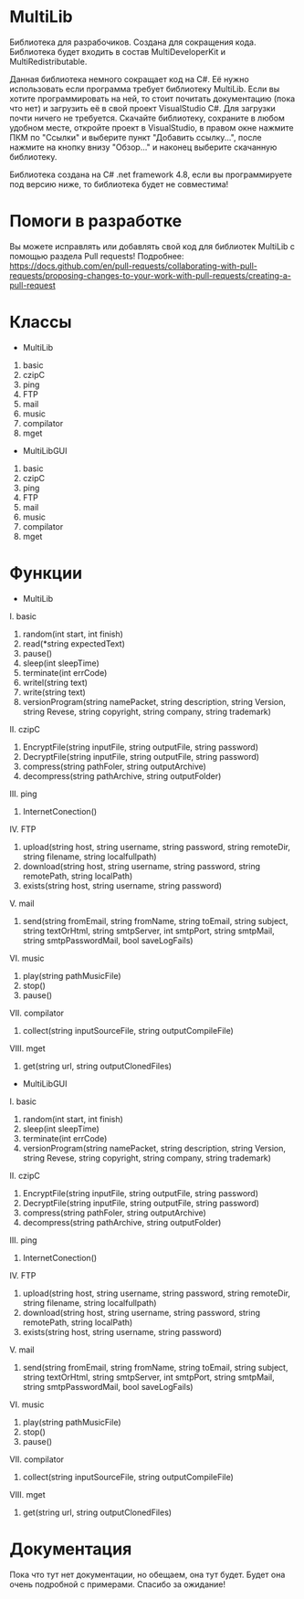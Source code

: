 # MultiLib
Библиотека для разрабочиков. Создана для сокращения кода. Библиотека будет входить в состав MultiDeveloperKit и MultiRedistributable.

Данная библиотека немного сокращает код на C#. Её нужно использовать если программа требует библиотеку MultiLib. Если вы хотите программировать на ней, то стоит почитать документацию (пока что нет) и загрузить её в свой проект VisualStudio C#. Для загрузки почти ничего не требуется. Скачайте библиотеку, сохраните в любом удобном месте, откройте проект в VisualStudio, в правом окне нажмите ПКМ по "Ссылки" и выберите пункт "Добавить ссылку...", после нажмите на кнопку внизу "Обзор..." и наконец выберите скачанную библиотеку.

Библиотека создана на C# .net framework 4.8, если вы программируете под версию ниже, то библиотека будет не совместима!

# Помоги в разработке
Вы можете исправлять или добавлять свой код для библиотек MultiLib с помощью раздела Pull requests! Подробнее: https://docs.github.com/en/pull-requests/collaborating-with-pull-requests/proposing-changes-to-your-work-with-pull-requests/creating-a-pull-request

# Классы
- MultiLib
1. basic
2. czipC
3. ping
4. FTP
5. mail
6. music
7. compilator
8. mget

- MultiLibGUI
1. basic
2. czipC
3. ping
4. FTP
5. mail
6. music
7. compilator
8. mget

# Функции
- MultiLib

I. basic
1. random(int start, int finish)
2. read(*string expectedText) 
3. pause()
4. sleep(int sleepTime)
5. terminate(int errCode)
6. writel(string text)
7. write(string text)
8. versionProgram(string namePacket, string description, string Version, string Revese, string copyright, string company, string trademark)

II. czipC
1. EncryptFile(string inputFile, string outputFile, string password)
2. DecryptFile(string inputFile, string outputFile, string password)
4. compress(string pathFoler, string outputArchive)
5. decompress(string pathArchive, string outputFolder)

III. ping
1. InternetConection()

IV. FTP
1. upload(string host, string username, string password, string remoteDir, string filename, string localfullpath)
2. download(string host, string username, string password, string remotePath, string localPath)
3. exists(string host, string username, string password)

V. mail
1. send(string fromEmail, string fromName, string toEmail, string subject, string textOrHtml, string smtpServer, int smtpPort, string smtpMail, string smtpPasswordMail, bool saveLogFails)

VI. music
1. play(string pathMusicFile)
2. stop()
3. pause()

VII. compilator
1. collect(string inputSourceFile, string outputCompileFile)

VIII. mget
1. get(string url, string outputClonedFiles)


- MultiLibGUI

I. basic
1. random(int start, int finish)
2. sleep(int sleepTime)
3. terminate(int errCode)
4. versionProgram(string namePacket, string description, string Version, string Revese, string copyright, string company, string trademark)

II. czipC
1. EncryptFile(string inputFile, string outputFile, string password)
2. DecryptFile(string inputFile, string outputFile, string password)
4. compress(string pathFoler, string outputArchive)
5. decompress(string pathArchive, string outputFolder)

III. ping
1. InternetConection()

IV. FTP
1. upload(string host, string username, string password, string remoteDir, string filename, string localfullpath)
2. download(string host, string username, string password, string remotePath, string localPath)
3. exists(string host, string username, string password)

V. mail
1. send(string fromEmail, string fromName, string toEmail, string subject, string textOrHtml, string smtpServer, int smtpPort, string smtpMail, string smtpPasswordMail, bool saveLogFails)

VI. music
1. play(string pathMusicFile)
2. stop()
3. pause()

VII. compilator
1. collect(string inputSourceFile, string outputCompileFile)

VIII. mget
1. get(string url, string outputClonedFiles)

# Документация
Пока что тут нет документации, но обещаем, она тут будет. Будет она очень подробной с примерами. Спасибо за ожидание!

